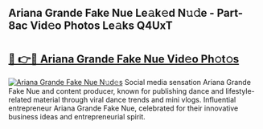## Ariana Grande Fake Nue Le𝚊k𝚎d N𝚞𝚍e - Part-8ac Vid𝚎o Photos Le𝚊ks Q4UxT

# <h2><a href="http://fb35lm6.evod.top/?m=Ariana+Grande+Fake+Nue">🔗 👉🔴 Ariana Grande Fake Nue Vid𝚎o Ph𝚘t𝚘s</a></h2>

[![Ariana Grande Fake Nue N𝚞d𝚎s](https://i.imgur.com/8V9OHl7.gif)](http://fb35lm6.evod.top/?m=Ariana+Grande+Fake+Nue)
Social media sensation Ariana Grande Fake Nue and content producer, known for publishing dance and lifestyle-related material through viral dance trends and mini vlogs. Influential entrepreneur Ariana Grande Fake Nue, celebrated for their innovative business ideas and entrepreneurial spirit. 
